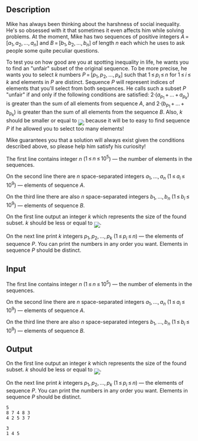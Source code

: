 ## Description

<div><p>Mike has always been thinking about the harshness of social inequality. He's so obsessed with it that sometimes it even affects him while solving problems. At the moment, Mike has two sequences of positive integers <span class="tex-span"><i>A</i> = [<i>a</i><sub class="lower-index">1</sub>, <i>a</i><sub class="lower-index">2</sub>, ..., <i>a</i><sub class="lower-index"><i>n</i></sub>]</span> and <span class="tex-span"><i>B</i> = [<i>b</i><sub class="lower-index">1</sub>, <i>b</i><sub class="lower-index">2</sub>, ..., <i>b</i><sub class="lower-index"><i>n</i></sub>]</span> of length <span class="tex-span"><i>n</i></span> each which he uses to ask people some quite peculiar questions.</p><p>To test you on how good are you at spotting inequality in life, he wants you to find an <span class="tex-font-style-it">"unfair"</span> subset of the original sequence. To be more precise, he wants you to select <span class="tex-span"><i>k</i></span> numbers <span class="tex-span"><i>P</i> = [<i>p</i><sub class="lower-index">1</sub>, <i>p</i><sub class="lower-index">2</sub>, ..., <i>p</i><sub class="lower-index"><i>k</i></sub>]</span> such that <span class="tex-span">1 ≤ <i>p</i><sub class="lower-index"><i>i</i></sub> ≤ <i>n</i></span> for <span class="tex-span">1 ≤ <i>i</i> ≤ <i>k</i></span> and elements in <span class="tex-span"><i>P</i></span> are distinct. Sequence <span class="tex-span"><i>P</i></span> will represent indices of elements that you'll select from both sequences. He calls such a subset <span class="tex-span"><i>P</i></span> <span class="tex-font-style-it">"unfair"</span> if and only if the following conditions are satisfied: <span class="tex-span">2·(<i>a</i><sub class="lower-index"><i>p</i><sub class="lower-index">1</sub></sub> + ... + <i>a</i><sub class="lower-index"><i>p</i><sub class="lower-index"><i>k</i></sub></sub>)</span> is <span class="tex-font-style-bf">greater</span> than the sum of all elements from sequence <span class="tex-span"><i>A</i></span>, and <span class="tex-span">2·(<i>b</i><sub class="lower-index"><i>p</i><sub class="lower-index">1</sub></sub> + ... + <i>b</i><sub class="lower-index"><i>p</i><sub class="lower-index"><i>k</i></sub></sub>)</span> is <span class="tex-font-style-bf">greater</span> than the sum of all elements from the sequence <span class="tex-span"><i>B</i></span>. Also, <span class="tex-span"><i>k</i></span> should be smaller or equal to <img align="middle" class="tex-formula" src="file://fyZk4wV4.png" style="max-width: 100.0%;max-height: 100.0%;"> because it will be to easy to find sequence <span class="tex-span"><i>P</i></span> if he allowed you to select too many elements!</p><p>Mike guarantees you that a solution will always exist given the conditions described above, so please help him satisfy his curiosity!</p></div><div class="input-specification"><p>The first line contains integer <span class="tex-span"><i>n</i></span> (<span class="tex-span">1 ≤ <i>n</i> ≤ 10<sup class="upper-index">5</sup></span>) — the number of elements in the sequences. </p><p>On the second line there are <span class="tex-span"><i>n</i></span> space-separated integers <span class="tex-span"><i>a</i><sub class="lower-index">1</sub>, ..., <i>a</i><sub class="lower-index"><i>n</i></sub></span> (<span class="tex-span">1 ≤ <i>a</i><sub class="lower-index"><i>i</i></sub> ≤ 10<sup class="upper-index">9</sup></span>) — elements of sequence <span class="tex-span"><i>A</i></span>.</p><p>On the third line there are also <span class="tex-span"><i>n</i></span> space-separated integers <span class="tex-span"><i>b</i><sub class="lower-index">1</sub>, ..., <i>b</i><sub class="lower-index"><i>n</i></sub></span> (<span class="tex-span">1 ≤ <i>b</i><sub class="lower-index"><i>i</i></sub> ≤ 10<sup class="upper-index">9</sup></span>) — elements of sequence <span class="tex-span"><i>B</i></span>.</p></div><div class="output-specification"><p>On the first line output an integer <span class="tex-span"><i>k</i></span> which represents the size of the found subset. <span class="tex-span"><i>k</i></span> should be less or equal to <img align="middle" class="tex-formula" src="file://XBKjToef.png" style="max-width: 100.0%;max-height: 100.0%;">.</p><p>On the next line print <span class="tex-span"><i>k</i></span> integers <span class="tex-span"><i>p</i><sub class="lower-index">1</sub>, <i>p</i><sub class="lower-index">2</sub>, ..., <i>p</i><sub class="lower-index"><i>k</i></sub></span> (<span class="tex-span">1 ≤ <i>p</i><sub class="lower-index"><i>i</i></sub> ≤ <i>n</i></span>) — the elements of sequence <span class="tex-span"><i>P</i></span>. You can print the numbers in any order you want. Elements in sequence <span class="tex-span"><i>P</i></span> should be distinct.</p></div>

## Input

<p>The first line contains integer <span class="tex-span"><i>n</i></span> (<span class="tex-span">1 ≤ <i>n</i> ≤ 10<sup class="upper-index">5</sup></span>) — the number of elements in the sequences. </p><p>On the second line there are <span class="tex-span"><i>n</i></span> space-separated integers <span class="tex-span"><i>a</i><sub class="lower-index">1</sub>, ..., <i>a</i><sub class="lower-index"><i>n</i></sub></span> (<span class="tex-span">1 ≤ <i>a</i><sub class="lower-index"><i>i</i></sub> ≤ 10<sup class="upper-index">9</sup></span>) — elements of sequence <span class="tex-span"><i>A</i></span>.</p><p>On the third line there are also <span class="tex-span"><i>n</i></span> space-separated integers <span class="tex-span"><i>b</i><sub class="lower-index">1</sub>, ..., <i>b</i><sub class="lower-index"><i>n</i></sub></span> (<span class="tex-span">1 ≤ <i>b</i><sub class="lower-index"><i>i</i></sub> ≤ 10<sup class="upper-index">9</sup></span>) — elements of sequence <span class="tex-span"><i>B</i></span>.</p>

## Output

<p>On the first line output an integer <span class="tex-span"><i>k</i></span> which represents the size of the found subset. <span class="tex-span"><i>k</i></span> should be less or equal to <img align="middle" class="tex-formula" src="file://XBKjToef.png" style="max-width: 100.0%;max-height: 100.0%;">.</p><p>On the next line print <span class="tex-span"><i>k</i></span> integers <span class="tex-span"><i>p</i><sub class="lower-index">1</sub>, <i>p</i><sub class="lower-index">2</sub>, ..., <i>p</i><sub class="lower-index"><i>k</i></sub></span> (<span class="tex-span">1 ≤ <i>p</i><sub class="lower-index"><i>i</i></sub> ≤ <i>n</i></span>) — the elements of sequence <span class="tex-span"><i>P</i></span>. You can print the numbers in any order you want. Elements in sequence <span class="tex-span"><i>P</i></span> should be distinct.</p>





```input1
5
8 7 4 8 3
4 2 5 3 7

```




```output1
3
1 4 5

```


